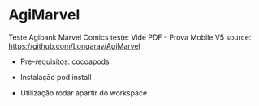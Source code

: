 # AgiMarvel

Teste Agibank Marvel Comics
teste:  Vide PDF - Prova Mobile V5
source: https://github.com/Longaray/AgiMarvel

 - Pre-requisitos:
   cocoapods
 
 - Instalaçāo
   pod install

 - Utilizaçāo
   rodar apartir do workspace

